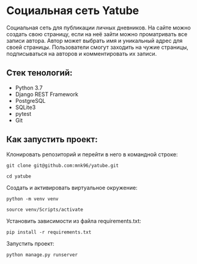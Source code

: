 # Социальная сеть Yatube
Социальная сеть для публикации личных дневников. На сайте можно создать свою страницу, если на неё зайти можно проматривать все записи автора. Автор может выбрать имя и уникальный адрес для своей страницы. Пользователи смогут заходить на чужие страницы, подписываться на авторов и комментировать их записи.
## Стек тенологий:
- Python 3.7
- Django REST Framework
- PostgreSQL
- SQLite3
- pytest
- Git
## Как запустить проект:

Клонировать репозиторий и перейти в него в командной строке:

```
git clone git@github.com:mnk96/yatube.git
```

```
cd yatube
```

Cоздать и активировать виртуальное окружение:

```
python -m venv venv
```
```
source venv/Scripts/activate
```

Установить зависимости из файла requirements.txt:

```
pip install -r requirements.txt
```
Запустить проект:

```
python manage.py runserver
```
